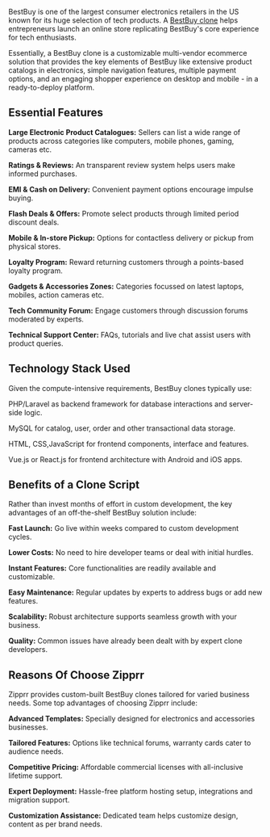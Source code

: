 BestBuy is one of the largest consumer electronics retailers in the US known for its huge selection of tech products. A <a href="https://zipprr.com/best-buy-clone/">BestBuy clone</a> helps entrepreneurs launch an online store replicating BestBuy's core experience for tech enthusiasts.

Essentially, a BestBuy clone is a customizable multi-vendor ecommerce solution that provides the key elements of BestBuy like extensive product catalogs in electronics, simple navigation features, multiple payment options, and an engaging shopper experience on desktop and mobile - in a ready-to-deploy platform.

<h2><b>Essential Features</b></h2>

**Large Electronic Product Catalogues:** Sellers can list a wide range of products across categories like computers, mobile phones, gaming, cameras etc.

**Ratings & Reviews:** An transparent review system helps users make informed purchases.

**EMI & Cash on Delivery:** Convenient payment options encourage impulse buying.

**Flash Deals & Offers:** Promote select products through limited period discount deals.

**Mobile & In-store Pickup:** Options for contactless delivery or pickup from physical stores.

**Loyalty Program:** Reward returning customers through a points-based loyalty program.

**Gadgets & Accessories Zones:** Categories focussed on latest laptops, mobiles, action cameras etc.

**Tech Community Forum:** Engage customers through discussion forums moderated by experts.

**Technical Support Center:** FAQs, tutorials and live chat assist users with product queries.

<h2><b>Technology Stack Used</b></h2>

Given the compute-intensive requirements, BestBuy clones typically use:

PHP/Laravel as backend framework for database interactions and server-side logic.

MySQL for catalog, user, order and other transactional data storage.

HTML, CSS,JavaScript for frontend components, interface and features.

Vue.js or React.js for frontend architecture with Android and iOS apps.

<h2><b>Benefits of a Clone Script</b></h2>

Rather than invest months of effort in custom development, the key advantages of an off-the-shelf BestBuy solution include:

**Fast Launch:** Go live within weeks compared to custom development cycles.

**Lower Costs:** No need to hire developer teams or deal with initial hurdles.

**Instant Features:** Core functionalities are readily available and customizable.

**Easy Maintenance:** Regular updates by experts to address bugs or add new features.

**Scalability:** Robust architecture supports seamless growth with your business.

**Quality:** Common issues have already been dealt with by expert clone developers.

<h2><b>Reasons Of Choose Zipprr</b></h2>

Zipprr provides custom-built BestBuy clones tailored for varied business needs. Some top advantages of choosing Zipprr include:

**Advanced Templates:** Specially designed for electronics and accessories businesses.

**Tailored Features:** Options like technical forums, warranty cards cater to audience needs.

**Competitive Pricing:** Affordable commercial licenses with all-inclusive lifetime support.

**Expert Deployment:** Hassle-free platform hosting setup, integrations and migration support.

**Customization Assistance:** Dedicated team helps customize design, content as per brand needs.

